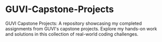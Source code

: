 # GUVI-Capstone-Projects
GUVI Capstone Projects: A repository showcasing my completed assignments from GUVI's capstone projects. Explore my hands-on work and solutions in this collection of real-world coding challenges.
